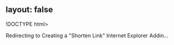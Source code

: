 layout: false
---
!DOCTYPE html>
<html>
	<head>
		<title>Redirecting to Creating a &quot;Shorten Link&quot; Internet Explorer Addin</title>
  		<link rel="canonical" href="http://improve.dk/creating-a-short-link-internet-explorer-addin/"/>
		<meta http-equiv="content-type" content="text/html; charset=utf-8" />
		<meta http-equiv="refresh" content="0;url=http://improve.dk/creating-a-short-link-internet-explorer-addin/" />
	</head>
	<body>
		Redirecting to Creating a &quot;Shorten Link&quot; Internet Explorer Addin...
	</body>
</html>